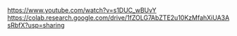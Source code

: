 https://www.youtube.com/watch?v=s1DUC_wBUvY
https://colab.research.google.com/drive/1fZOLG7AbZTE2u10KzMfahXiUA3AsRbfX?usp=sharing
